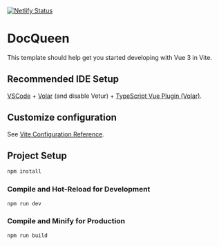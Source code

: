 [![Netlify Status](https://api.netlify.com/api/v1/badges/7f83167b-3b1d-45fa-b424-c3d1d2c74e7a/deploy-status)](https://app.netlify.com/sites/stellular-rolypoly-505287/deploys)
# DocQueen

This template should help get you started developing with Vue 3 in Vite.

## Recommended IDE Setup

[VSCode](https://code.visualstudio.com/) + [Volar](https://marketplace.visualstudio.com/items?itemName=Vue.volar) (and disable Vetur) + [TypeScript Vue Plugin (Volar)](https://marketplace.visualstudio.com/items?itemName=Vue.vscode-typescript-vue-plugin).

## Customize configuration

See [Vite Configuration Reference](https://vitejs.dev/config/).

## Project Setup

```sh
npm install
```

### Compile and Hot-Reload for Development

```sh
npm run dev
```

### Compile and Minify for Production

```sh
npm run build
```
